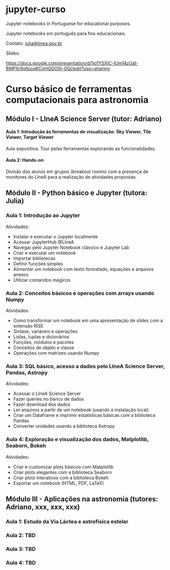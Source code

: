 # jupyter-curso


Jupyter notebooks in Portuguese for educational purposes. 


Jupyter notebooks em português para fins educacionais. 


Contato: julia@linea.gov.br 


Slides: 

https://docs.google.com/presentation/d/1jo1YSXiC-lUm14zUaI-BMPXr9qfpoqKCnHQGO0i-OQI/edit?usp=sharing 


# Curso básico de ferramentas computacionais para astronomia 

## Módulo I - LIneA Science Server (tutor: Adriano)

#### Aula 1: Introdução às ferramentas de visualização: Sky Viewer, Tile Viewer, Target Viewer
 Aula expositiva. Tour pelas ferramentas explorando as funcionalidades. 

#### Aula 2: Hands-on
 Divisão dos alunos em grupos (breakout rooms) com a presença de monitores do LIneA para a realização de atividades propostas. 

## Módulo II - Python básico e Jupyter (tutora: Julia)

### Aula 1: Introdução ao Jupyter
Atividades:
- Instalar e executar o Jupyter localmente
- Acessar JupyterHub @LIneA
- Navegar pelo Jupyter Notebook clássico e Jupyter Lab
- Criar e executar um notebook
- Importar bibliotecas
- Definir funções simples
- Alimentar um notebook com texto formatado, equações e arquivos anexos
- Utilizar comandos mágicos
 
### Aula 2: Conceitos básicos e operações com arrays usando Numpy
Atividades:
- Como transformar um notebook em uma apresentação de slides com a extensão RISE
- Sintaxe, variáveis e operações
- Listas, tuplas e dicionários
- Funções, módulos e pacotes  
- Conceitos de objeto e classe 
- Operações com matrizes usando Numpy

### Aula 3: SQL básico, acesso a dados pelo LIneA Science Server, Pandas, Astropy
Atividades:
- Acessar o LIneA Science Server
- Fazer queries no banco de dados
- Fazer download dos dados 
- Ler arquivos a partir de um notebook (usando a instalação local)
- Criar um Dataframe e imprimir estatísticas básicas com a biblioteca Pandas 
- Converter unidades usando a biblioteca Astropy
 
### Aula 4: Exploração e visualização dos dados, Matplotlib, Seaborn, Bokeh 
Atividades:
- Criar e customizar plots básicos com Matplotlib 
- Criar plots elegantes com a biblioteca Seaborn  
- Criar plots interativos com a biblioteca Bokeh
- Exportar um notebook (HTML, PDF, LaTeX)

## Módulo III - Aplicações na astronomia (tutores: Adriano, xxx, xxx, xxx)

### Aula 1: Estudo da Via Láctea e astrofísica estelar 

### Aula 2: TBD

### Aula 3: TBD

### Aula 4: TBD









